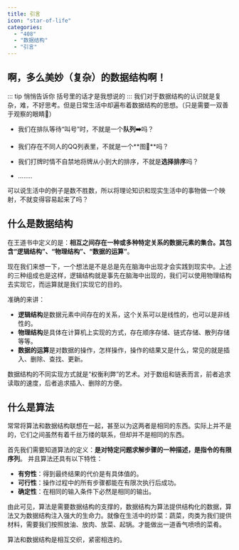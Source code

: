 ```yaml
---
title: 引言
icon: "star-of-life"
categories:
  - "408"
  - "数据结构"
  - "引言"
---
```

## 啊，多么美妙（复杂）的数据结构啊！
::: tip 悄悄告诉你
括号里的话才是我想说的
:::
我们对于数据结构的认识就是复杂，难，不好思考。但是日常生活中却遍布着数据结构的思想。（只是需要一双善于观察的眼睛:eyes:）

- 我们在排队等待“叫号”时，不就是一个**队列➡️**吗？

- 我们存在不同人的QQ列表里，不就是一个**图👤**吗？

- 我们打牌时情不自禁地将牌从小到大的排序，不就是**选择排序**吗？

- ........

可以说生活中的例子是数不胜数，所以将理论知识和现实生活中的事物做一个映射，不就变得容易起来了吗？
## 什么是数据结构
在王道书中定义的是：**相互之间存在一种或多种特定关系的数据元素的集合。其包含“逻辑结构”、“物理结构”、“数据的运算”**。

现在我们来想一下，一个想法是不是总是先在脑海中出现才会实践到现实中。上述的三种组成也是这样，逻辑结构就是事先在脑海中出现的，我们可以使用物理结构去实现它，而运算就是我们实现它的目的。

准确的来讲：

- **逻辑结构**是数据元素中间存在的关系，这个关系可以是线性的，也可以是非线性的。
- **物理结构**是具体在计算机上实现的方式，存在顺序存储、链式存储、散列存储等等。
- **数据的运算**是对数据的操作，怎样操作，操作的结果又是什么，常见的就是插入、删除、查找、更新。

数据结构的不同实现方式就是“权衡利弊”的艺术。对于数组和链表而言，前者追求读取的速度，后者追求插入、删除的方便。

## 什么是算法
常常将算法和数据结构联想在一起，甚至以为这两者是相同的东西。实际上并不是的，它们之间虽然有着千丝万缕的联系，但却并不是相同的东西。

首先我们需要知道算法的定义：**是对特定问题求解步骤的一种描述，是指令的有限序列**。
并且算法还具有以下特性：
- **有穷性**：得到最终结果的代价是有具体值的。
- **可行性**：操作过程中的所有步骤都能在有限次执行后成功。
- **确定性**：在相同的输入条件下必然是相同的输出。

由此可见，算法是需要数据结构的支撑的，数据结构为算法提供结构化的数据，算法又为数据结构注入强大的生命力。就像在生活中的炒菜：蔬菜，肉类为我们提供材料，需要我们按照放油、放肉、放菜、起锅。才能做出一道香气喷喷的菜肴。

算法和数据结构是相互交织，紧密相连的。




